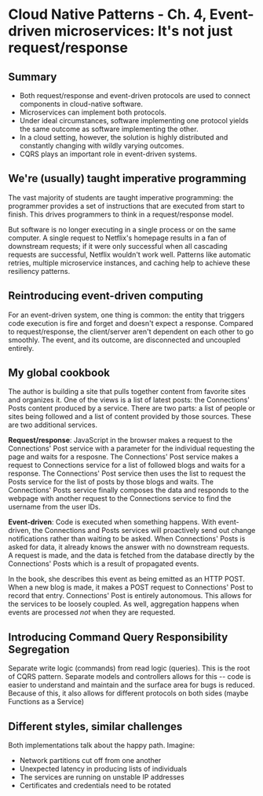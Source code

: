 # Cloud Native Patterns - Ch. 4, Event-driven microservices: It's not just request/response

## Summary

- Both request/response and event-driven protocols are used to connect
  components in cloud-native software.
- Microservices can implement both protocols.
- Under ideal circumstances, software implementing one protocol yields
  the same outcome as software implementing the other.
- In a cloud setting, however, the solution is highly distributed and
  constantly changing with wildly varying outcomes.
- CQRS plays an important role in event-driven systems.

## We're (usually) taught imperative programming

The vast majority of students are taught imperative programming: the
programmer provides a set of instructions that are executed from start
to finish. This drives programmers to think in a request/response model.

But software is no longer executing in a single process or on the same
computer. A single request to Netflix's homepage results in a fan of
downstream requests; if it were only successful when all cascading
requests are successful, Netflix wouldn't work well. Patterns like
automatic retries, multiple microservice instances, and caching help to
achieve these resiliency patterns.

## Reintroducing event-driven computing

For an event-driven system, one thing is common: the entity that
triggers code execution is fire and forget and doesn't expect
a response. Compared to request/response, the client/server aren't
dependent on each other to go smoothly. The event, and its outcome, are
disconnected and uncoupled entirely.

## My global cookbook

The author is building a site that pulls together content from favorite
sites and organizes it. One of the views is a list of latest posts: the
Connections' Posts content produced by a service. There are two parts:
a list of people or sites being followed and a list of content provided
by those sources. These are two additional services.

**Request/response**: JavaScript in the browser makes a request to the
Connections' Post service with a parameter for the individual requesting
the page and waits for a resposne. The Connections' Post service makes
a request to Connections service for a list of followed blogs and waits
for a response. The Connections' Post service then uses the list to
request the Posts service for the list of posts by those blogs and
waits. The Connections' Posts service finally composes the data and
responds to the webpage with another request to the Connections service
to find the username from the user IDs.

**Event-driven**: Code is executed when something happens. With
event-driven, the Connections and Posts services will proactively send
out change notifications rather than waiting to be asked. When
Connections' Posts is asked for data, it already knows the answer with
no downstream requests. A request is made, and the data is fetched from
the database directly by the Connections' Posts which is a result of
propagated events.

In the book, she describes this event as being emitted as an HTTP POST.
When a new blog is made, it makes a POST request to Connections' Post to
record that entry. Connections' Post is entirely autonomous. This allows
for the services to be loosely coupled. As well, aggregation happens
when events are processed *not* when they are requested.

## Introducing Command Query Responsibility Segregation

Separate write logic (commands) from read logic (queries). This is the
root of CQRS pattern. Separate models and controllers allows for this --
code is easier to understand and maintain and the surface area for bugs
is reduced. Because of this, it also allows for different protocols on
both sides (maybe Functions as a Service)

## Different styles, similar challenges

Both implementations talk about the happy path. Imagine:

- Network partitions cut off from one another
- Unexpected latency in producing lists of individuals
- The services are running on unstable IP addresses
- Certificates and credentials need to be rotated
